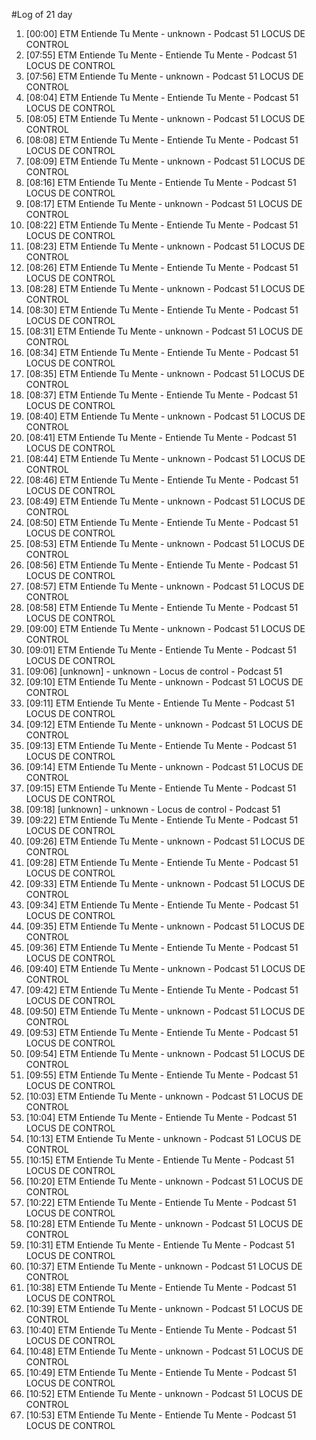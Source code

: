 #Log of 21 day

1. [00:00] ETM Entiende Tu Mente - unknown - Podcast 51 LOCUS DE CONTROL
1. [07:55] ETM Entiende Tu Mente - Entiende Tu Mente - Podcast 51 LOCUS DE CONTROL
1. [07:56] ETM Entiende Tu Mente - unknown - Podcast 51 LOCUS DE CONTROL
1. [08:04] ETM Entiende Tu Mente - Entiende Tu Mente - Podcast 51 LOCUS DE CONTROL
1. [08:05] ETM Entiende Tu Mente - unknown - Podcast 51 LOCUS DE CONTROL
1. [08:08] ETM Entiende Tu Mente - Entiende Tu Mente - Podcast 51 LOCUS DE CONTROL
1. [08:09] ETM Entiende Tu Mente - unknown - Podcast 51 LOCUS DE CONTROL
1. [08:16] ETM Entiende Tu Mente - Entiende Tu Mente - Podcast 51 LOCUS DE CONTROL
1. [08:17] ETM Entiende Tu Mente - unknown - Podcast 51 LOCUS DE CONTROL
1. [08:22] ETM Entiende Tu Mente - Entiende Tu Mente - Podcast 51 LOCUS DE CONTROL
1. [08:23] ETM Entiende Tu Mente - unknown - Podcast 51 LOCUS DE CONTROL
1. [08:26] ETM Entiende Tu Mente - Entiende Tu Mente - Podcast 51 LOCUS DE CONTROL
1. [08:28] ETM Entiende Tu Mente - unknown - Podcast 51 LOCUS DE CONTROL
1. [08:30] ETM Entiende Tu Mente - Entiende Tu Mente - Podcast 51 LOCUS DE CONTROL
1. [08:31] ETM Entiende Tu Mente - unknown - Podcast 51 LOCUS DE CONTROL
1. [08:34] ETM Entiende Tu Mente - Entiende Tu Mente - Podcast 51 LOCUS DE CONTROL
1. [08:35] ETM Entiende Tu Mente - unknown - Podcast 51 LOCUS DE CONTROL
1. [08:37] ETM Entiende Tu Mente - Entiende Tu Mente - Podcast 51 LOCUS DE CONTROL
1. [08:40] ETM Entiende Tu Mente - unknown - Podcast 51 LOCUS DE CONTROL
1. [08:41] ETM Entiende Tu Mente - Entiende Tu Mente - Podcast 51 LOCUS DE CONTROL
1. [08:44] ETM Entiende Tu Mente - unknown - Podcast 51 LOCUS DE CONTROL
1. [08:46] ETM Entiende Tu Mente - Entiende Tu Mente - Podcast 51 LOCUS DE CONTROL
1. [08:49] ETM Entiende Tu Mente - unknown - Podcast 51 LOCUS DE CONTROL
1. [08:50] ETM Entiende Tu Mente - Entiende Tu Mente - Podcast 51 LOCUS DE CONTROL
1. [08:53] ETM Entiende Tu Mente - unknown - Podcast 51 LOCUS DE CONTROL
1. [08:56] ETM Entiende Tu Mente - Entiende Tu Mente - Podcast 51 LOCUS DE CONTROL
1. [08:57] ETM Entiende Tu Mente - unknown - Podcast 51 LOCUS DE CONTROL
1. [08:58] ETM Entiende Tu Mente - Entiende Tu Mente - Podcast 51 LOCUS DE CONTROL
1. [09:00] ETM Entiende Tu Mente - unknown - Podcast 51 LOCUS DE CONTROL
1. [09:01] ETM Entiende Tu Mente - Entiende Tu Mente - Podcast 51 LOCUS DE CONTROL
1. [09:06] [unknown] - unknown - Locus de control - Podcast 51
1. [09:10] ETM Entiende Tu Mente - unknown - Podcast 51 LOCUS DE CONTROL
1. [09:11] ETM Entiende Tu Mente - Entiende Tu Mente - Podcast 51 LOCUS DE CONTROL
1. [09:12] ETM Entiende Tu Mente - unknown - Podcast 51 LOCUS DE CONTROL
1. [09:13] ETM Entiende Tu Mente - Entiende Tu Mente - Podcast 51 LOCUS DE CONTROL
1. [09:14] ETM Entiende Tu Mente - unknown - Podcast 51 LOCUS DE CONTROL
1. [09:15] ETM Entiende Tu Mente - Entiende Tu Mente - Podcast 51 LOCUS DE CONTROL
1. [09:18] [unknown] - unknown - Locus de control - Podcast 51
1. [09:22] ETM Entiende Tu Mente - Entiende Tu Mente - Podcast 51 LOCUS DE CONTROL
1. [09:26] ETM Entiende Tu Mente - unknown - Podcast 51 LOCUS DE CONTROL
1. [09:28] ETM Entiende Tu Mente - Entiende Tu Mente - Podcast 51 LOCUS DE CONTROL
1. [09:33] ETM Entiende Tu Mente - unknown - Podcast 51 LOCUS DE CONTROL
1. [09:34] ETM Entiende Tu Mente - Entiende Tu Mente - Podcast 51 LOCUS DE CONTROL
1. [09:35] ETM Entiende Tu Mente - unknown - Podcast 51 LOCUS DE CONTROL
1. [09:36] ETM Entiende Tu Mente - Entiende Tu Mente - Podcast 51 LOCUS DE CONTROL
1. [09:40] ETM Entiende Tu Mente - unknown - Podcast 51 LOCUS DE CONTROL
1. [09:42] ETM Entiende Tu Mente - Entiende Tu Mente - Podcast 51 LOCUS DE CONTROL
1. [09:50] ETM Entiende Tu Mente - unknown - Podcast 51 LOCUS DE CONTROL
1. [09:53] ETM Entiende Tu Mente - Entiende Tu Mente - Podcast 51 LOCUS DE CONTROL
1. [09:54] ETM Entiende Tu Mente - unknown - Podcast 51 LOCUS DE CONTROL
1. [09:55] ETM Entiende Tu Mente - Entiende Tu Mente - Podcast 51 LOCUS DE CONTROL
1. [10:03] ETM Entiende Tu Mente - unknown - Podcast 51 LOCUS DE CONTROL
1. [10:04] ETM Entiende Tu Mente - Entiende Tu Mente - Podcast 51 LOCUS DE CONTROL
1. [10:13] ETM Entiende Tu Mente - unknown - Podcast 51 LOCUS DE CONTROL
1. [10:15] ETM Entiende Tu Mente - Entiende Tu Mente - Podcast 51 LOCUS DE CONTROL
1. [10:20] ETM Entiende Tu Mente - unknown - Podcast 51 LOCUS DE CONTROL
1. [10:22] ETM Entiende Tu Mente - Entiende Tu Mente - Podcast 51 LOCUS DE CONTROL
1. [10:28] ETM Entiende Tu Mente - unknown - Podcast 51 LOCUS DE CONTROL
1. [10:31] ETM Entiende Tu Mente - Entiende Tu Mente - Podcast 51 LOCUS DE CONTROL
1. [10:37] ETM Entiende Tu Mente - unknown - Podcast 51 LOCUS DE CONTROL
1. [10:38] ETM Entiende Tu Mente - Entiende Tu Mente - Podcast 51 LOCUS DE CONTROL
1. [10:39] ETM Entiende Tu Mente - unknown - Podcast 51 LOCUS DE CONTROL
1. [10:40] ETM Entiende Tu Mente - Entiende Tu Mente - Podcast 51 LOCUS DE CONTROL
1. [10:48] ETM Entiende Tu Mente - unknown - Podcast 51 LOCUS DE CONTROL
1. [10:49] ETM Entiende Tu Mente - Entiende Tu Mente - Podcast 51 LOCUS DE CONTROL
1. [10:52] ETM Entiende Tu Mente - unknown - Podcast 51 LOCUS DE CONTROL
1. [10:53] ETM Entiende Tu Mente - Entiende Tu Mente - Podcast 51 LOCUS DE CONTROL
